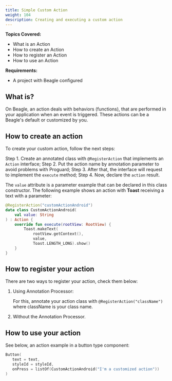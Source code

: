 ```yaml
---
title: Simple Custom Action
weight: 104
description: Creating and executing a custom action
---
```


**Topics Covered:**
 - What is an Action
 - How to create an Action 
 - How to register an Action
 - How to use an Action

**Requirements:**
 - A project with Beagle configured

 ## What is?

 On Beagle, an action deals with behaviors \(functions\), that are performed in your application when an event is triggered. These actions can be a Beagle's default or customized by you. 

## How to create an action

To create your custom action, follow the next steps:

Step 1. Create an annotated class with `@RegisterAction` that implements an `Action` interface;
Step 2. Put the action name by annotation parameter to avoid problems with Proguard;
Step 3. After that, the interface will request to implement the `execute` method;
Step 4. Now, declare the `action` result.

The `value` attribute is a parameter example that can be declared in this class constructor. 
The following example shows an action with **Toast** receiving a text with a parameter: 


```kotlin
@RegisterAction("customActionAndroid")
data class CustomActionAndroid(
    val value: String
) : Action {
    override fun execute(rootView: RootView) {
        Toast.makeText(
            rootView.getContext(), 
            value, 
            Toast.LENGTH_LONG).show()
    }
}    
```

## How to register your action

There are two ways to register your action, check them below: 

 1. Using Annotation Processor:

    For this, annotate your action class with `@RegisterAction("className")` where className is your class name.

 2. Without the Annotation Processor.

## How to use your action

See below, an action example in a button type component: 

```kotlin
Button(
   text = text,
   styleId = styleId,
   onPress = listOf(CustomActionAndroid("I'm a customized action"))
)
```
